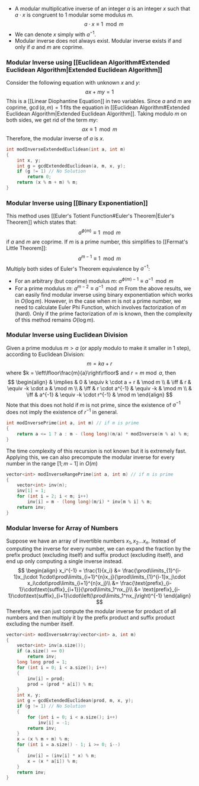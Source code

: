 - A modular multiplicative inverse of an integer $a$ is an integer $x$ such that $a\cdot x$ is congruent to $1$ modular some modulus $m$.
$$a\cdot x\equiv 1\mod m$$
- We can denote $x$ simply with $a^{-1}$.
- Modular inverse does not always exist. Modular inverse exists if and only if $a$ and $m$ are coprime.
### Modular Inverse using [[Euclidean Algorithm#Extended Euclidean Algorithm|Extended Euclidean Algorithm]]
Consider the following equation with unknown $x$ and $y$:
$$ax+my=1$$
This is a [[Linear Diophantine Equation]] in two variables.
Since $a$ and $m$ are coprime, $\gcd(a, m) = 1$ fits the equation in [[Euclidean Algorithm#Extended Euclidean Algorithm|Extended Euclidean Algorithm]].
Taking modulo $m$ on both sides, we get rid of the term $my$:
$$ax\equiv 1\mod m$$
Therefore, the modular inverse of $a$ is $x$.
```cpp
int modInverseExtendedEuclidean(int a, int m)
{
	int x, y;
	int g = gcdExtendedEuclidean(a, m, x, y);
	if (g != 1) // No Solution
		return 0;
	return (x % m + m) % m;
}
```
### Modular Inverse using [[Binary Exponentiation]]
This method uses [[Euler's Totient Function#Euler's Theorem|Euler's Theorem]] which states that:
$$a^{\phi(m)}\equiv 1\mod m$$
if $a$ and $m$ are coprime.
If $m$ is a prime number, this simplifies to [[Fermat's Little Theorem]]:
$$a^{m-1}\equiv 1\mod m$$
Multiply both sides of Euler's Theorem equivalence by $a^{-1}$:
- For an arbitrary (but coprime) modulus $m$: $a^{\phi(m)-1}\equiv a^{-1}\mod m$
- For a prime modulus $m$: $a^{m-2}\equiv a^{-1}\mod m$
From the above results, we can easily find modular inverse using binary exponentiation which works in $O(\log m)$.
However, in the case when $m$ is not a prime number, we need to calculate Euler Phi Function, which involves factorization of $m$ (hard). Only if the prime factorization of $m$ is known, then the complexity of this method remains $O(\log m)$.
### Modular Inverse using Euclidean Division
Given a prime modulus $m > a$ (or apply modulo to make it smaller in 1 step), according to Euclidean Division:
$$m=ka+r$$
where $k = \left\lfloor\frac{m}{a}\right\rfloor$ and $r=m\bmod a$, then
$$
\begin{align}
& \implies & 0          & \equiv k \cdot a + r   & \mod m \\
& \iff & r              & \equiv -k \cdot a      & \mod m \\
& \iff & r \cdot a^{-1} & \equiv -k              & \mod m \\
& \iff & a^{-1}         & \equiv -k \cdot r^{-1} & \mod m
\end{align}
$$
Note that this does not hold if $m$ is not prime, since the existence of $a^{-1}$ does not imply the existence of $r^{-1}$ in general.
```cpp
int modInversePrime(int a, int m) // if m is prime
{
	return a <= 1 ? a : m - (long long)(m/a) * modInverse(m % a) % m;
}
```
The time complexity of this recursion is not known but it is extremely fast.
Applying this, we can also precompute the modular inverse for every number in the range $[1; m-1]$ in $O(m)$
```cpp
vector<int> modInverseRangePrime(int a, int m) // if m is prime
{
	vector<int> inv(n);
	inv[1] = 1;
	for (int i = 2; i < m; i++)
		inv[i] = m - (long long)(m/i) * inv[m % i] % m;
	return inv;
}
```
### Modular Inverse for Array of Numbers
Suppose we have an array of invertible numbers $x_1, x_2\dots x_n$. Instead of computing the inverse for every number, we can expand the fraction by the prefix product (excluding itself) and suffix product (excluding itself), and end up only computing a single inverse instead.
$$
\begin{align}
x_i^{-1} = \frac{1}{x_i} &= \frac{\prod\limits_{1}^{i-1}x_j\cdot 1\cdot\prod\limits_{i+1}^{n}x_j}{\prod\limits_{1}^{i-1}x_j\cdot x_i\cdot\prod\limits_{i+1}^{n}x_j}\\
&= \frac{\text{prefix}_{i-1}\cdot\text{suffix}_{i+1}}{\prod\limits_1^nx_j}\\
&= \text{prefix}_{i-1}\cdot\text{suffix}_{i+1}\cdot\left(\prod\limits_1^nx_j\right)^{-1}
\end{align}
$$
Therefore, we can just compute the modular inverse for product of all numbers and then multiply it by the prefix product and suffix product excluding the number itself.
```cpp
vector<int> modInverseArray(vector<int> a, int m)
{
	vector<int> inv(a.size());
	if (a.size() == 0)
		return inv;
	long long prod = 1;
	for (int i = 0; i < a.size(); i++)
	{
		inv[i] = prod;
		prod = (prod * a[i]) % m;
	}
	int x, y;
	int g = gcdExtendedEuclidean(prod, m, x, y);
	if (g != 1) // No Solution
	{
		for (int i = 0; i < a.size(); i++)
			inv[i] = -1;
		return inv;
	}
	x = (x % m + m) % m;
	for (int i = a.size() - 1; i >= 0; i--)
	{
		inv[i] = (inv[i] * x) % m;
		x = (x * a[i]) % m;
	}
	return inv;
}
```